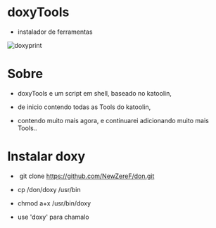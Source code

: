 # doxyTools

-  instalador de ferramentas

![doxyprint](https://cloud.githubusercontent.com/assets/25424970/23828449/aa59eb20-06b0-11e7-8e55-9bc128d5248c.png)

#

# Sobre

- doxyTools e um script em shell, baseado no katoolin,
- de inicio contendo todas as Tools do katoolin,

- contendo muito mais agora, e continuarei adicionando muito mais Tools..

# Instalar doxy

-   git clone https://github.com/NewZereF/don.git

-   cp /don/doxy /usr/bin

-   chmod a+x /usr/bin/doxy

- use  'doxy' para chamalo
